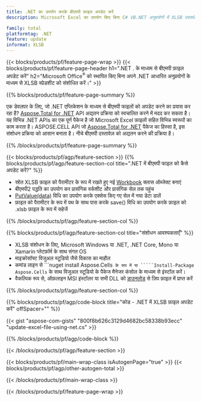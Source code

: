 ```yaml
---
title: .NET का उपयोग करके बीएमपी फ़ाइल अपडेट करें
description: Microsoft Excel का उपयोग किए बिना C# VB.NET अनुप्रयोगों में XLSB दस्तावेज़ों को संशोधित करें। 

family: total
platformtag: .NET
feature: update
informat: XLSB
---
```

{{< blocks/products/pf/feature-page-wrap >}}
{{< blocks/products/pf/feature-page-header h1=".NET . के माध्यम से बीएमपी फ़ाइल अपडेट करें" h2="Microsoft Office<sup>&reg;</sup> को स्थापित किए बिना अपने .NET आधारित अनुप्रयोगों के माध्यम से XLSB स्प्रेडशीट को संशोधित करें।" >}}

{{% blocks/products/pf/feature-page-summary %}}

एक डेवलपर के लिए, जो .NET एप्लिकेशन के माध्यम से बीएमपी फाइलों को अपडेट करने का प्रयास कर रहा है? [Aspose.Total for .NET](https://products.aspose.com/total/net/) API अद्यतन प्रक्रिया को स्वचालित करने में मदद कर सकता है। यह विभिन्न .NET APIs का एक पूर्ण पैकेज है जो Microsoft Excel फ़ाइलों सहित विभिन्न स्वरूपों का काम करता है। ASPOSE.CELL API जो [Aspose.Total for .NET](https://products.aspose.com/total/net/) पैकेज का हिस्सा है, इस संशोधन प्रक्रिया को आसान बनाता है। नीचे बीएमपी दस्तावेज़ को अद्यतन करने की प्रक्रिया है।

{{% /blocks/products/pf/feature-page-summary %}}

{{< blocks/products/pf/agp/feature-section >}}
{{% blocks/products/pf/agp/feature-section-col title=".NET में बीएमपी फाइल को कैसे अपडेट करें?" %}}

- स्रोत XLSB फ़ाइल को पैरामीटर के रूप में रखते हुए नई [Workbook](https://reference.aspose.com/cells/net/aspose.cells/workbook/) क्लास ऑब्जेक्ट बनाएं
- बीएमपी2 पद्धति का उपयोग कर प्रासंगिक वर्कशीट और प्रासंगिक सेल तक पहुंच
- [PutValue(data)](https://reference.aspose.com/cells/net/aspose.cells/cell/putvalue/) विधि का उपयोग करके एक्सेस किए गए सेल में नया डेटा डालें
- फ़ाइल को पैरामीटर के रूप में पथ के साथ पास करके save() विधि का उपयोग करके फ़ाइल को .xlsb फ़ाइल के रूप में सहेजें

{{% /blocks/products/pf/agp/feature-section-col %}}

{{% blocks/products/pf/agp/feature-section-col title="संशोधन आवश्यकताएँ" %}}

- XLSB संशोधन के लिए, Microsoft Windows या .NET, .NET Core, Mono या Xamarin प्लेटफ़ॉर्म के साथ संगत OS
- माइक्रोसॉफ्ट विजुअल स्टूडियो जैसे विकास का माहौल 
- कमांड लाइन से ```nuget install Aspose.Cells`` के रूप में या `````Install-Package Aspose.Cells`` के साथ विजुअल स्टूडियो के पैकेज मैनेजर कंसोल के माध्यम से इंस्टॉल करें।
- वैकल्पिक रूप से, ऑफ़लाइन MSI इंस्टॉलर या सभी DLL को [डाउनलोड](https://releases.aspose.com/cells/net) से ज़िप फ़ाइल में प्राप्त करें

{{% /blocks/products/pf/agp/feature-section-col %}}

{{% blocks/products/pf/agp/code-block title="कोड - .NET में XLSB फ़ाइल अपडेट करें" offSpacer="" %}}

{{< gist "aspose-com-gists" "800f8b626c3129d4682bc58338b93ecc" "update-excel-file-using-net.cs" >}}

{{% /blocks/products/pf/agp/code-block %}}

{{< /blocks/products/pf/agp/feature-section >}}

{{< blocks/products/pf/main-wrap-class isAutogenPage="true" >}}
{{< blocks/products/pf/agp/other-autogen-total >}}

{{< /blocks/products/pf/main-wrap-class >}}

{{< /blocks/products/pf/feature-page-wrap >}}